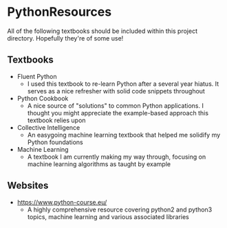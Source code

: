 # PythonResources

All of the following textbooks should be included within this project directory. Hopefully they're of some use!

## Textbooks
* Fluent Python
  * I used this textbook to re-learn Python after a several year hiatus. It serves as a nice refresher with solid code snippets throughout
* Python Cookbook
  * A nice source of "solutions" to common Python applications. I thought you might appreciate the example-based approach this textbook relies upon
* Collective Intelligence
  * An easygoing machine learning textbook that helped me solidify my Python foundations
* Machine Learning
  * A textbook I am currently making my way through, focusing on machine learning algorithms as taught by example

## Websites
* https://www.python-course.eu/
  * A highly comprehensive resource covering python2 and python3 topics, machine learning and various associated libraries
